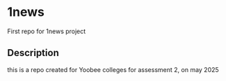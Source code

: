 # 1news
First repo for 1news project

## Description
this is a repo created for Yoobee colleges for assessment 2, on may 2025
